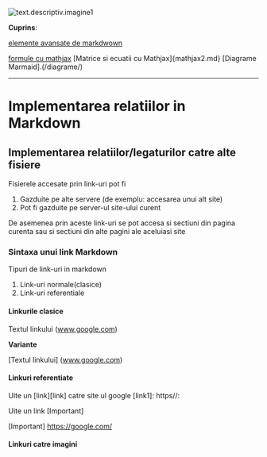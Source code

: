 ![text.descriptiv.imagine1](https://metricop.com/cdn/shop/articles/trimble-total-station.jpg?v=1677673954&width=1100)

**Cuprins**:

[elemente avansate de markdwown](avansate.md)


[formule cu mathjax](Mathjax.md)
[Matrice si ecuatii cu Mathjax]{mathjax2.md}
[Diagrame Marmaid].(/diagrame/)

***

# Implementarea relatiilor in Markdown


## Implementarea relatiilor/legaturilor catre alte fisiere

Fisierele accesate prin link-uri pot fi
1. Gazduite pe alte servere (de exemplu: accesarea unui alt site)
2. Pot fi gazduite pe server-ul site-ului curent

De asemenea prin aceste link-uri se pot accesa si sectiuni din pagina curenta sau si sectiuni din alte pagini ale aceluiasi site

### Sintaxa unui link Markdown

Tipuri de link-uri in markdown
1. Link-uri normale(clasice)
2. Link-uri referentiale

#### Linkurile clasice

Textul linkului (www.google.com)

**Variante**

[Textul linkului] (www.google.com)

#### Linkuri referentiate

Uite un [link][link] catre site ul google
[link1]: https//:

Uite un link [Important]

[Important] https://google.com/


#### Linkuri catre imagini
